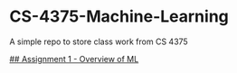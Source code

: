 # CS-4375-Machine-Learning
A simple repo to store class work from CS 4375


[## Assignment 1 - Overview of ML](https://github.com/hampster2018/CS-4375-Machine-Learning/blob/main/Overview_of_ML.pdf)

